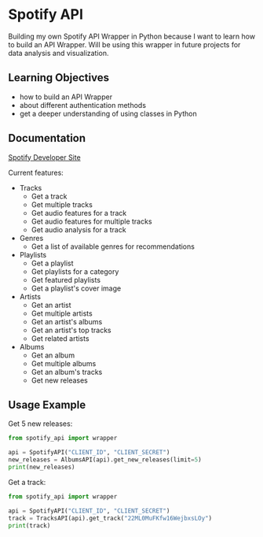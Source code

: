 # Spotify API

Building my own Spotify API Wrapper in Python because I want to learn how to build an API Wrapper. Will be using this wrapper in future projects for data analysis and visualization.

## Learning Objectives

- how to build an API Wrapper
- about different authentication methods
- get a deeper understanding of using classes in Python

## Documentation

[Spotify Developer Site](https://developer.spotify.com/)

Current features:

- Tracks
  - Get a track
  - Get multiple tracks
  - Get audio features for a track
  - Get audio features for multiple tracks
  - Get audio analysis for a track
- Genres
  - Get a list of available genres for recommendations
- Playlists
  - Get a playlist
  - Get playlists for a category
  - Get featured playlists
  - Get a playlist's cover image
- Artists
  - Get an artist
  - Get multiple artists
  - Get an artist's albums
  - Get an artist's top tracks
  - Get related artists
- Albums
  - Get an album
  - Get multiple albums
  - Get an album's tracks
  - Get new releases

## Usage Example

Get 5 new releases:

```python
from spotify_api import wrapper

api = SpotifyAPI("CLIENT_ID", "CLIENT_SECRET")
new_releases = AlbumsAPI(api).get_new_releases(limit=5)
print(new_releases)
```

Get a track:

```python
from spotify_api import wrapper

api = SpotifyAPI("CLIENT_ID", "CLIENT_SECRET")
track = TracksAPI(api).get_track("22ML0MuFKfw16WejbxsLOy")
print(track)
```

